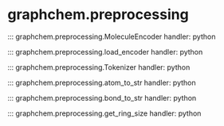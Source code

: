 # graphchem.preprocessing

::: graphchem.preprocessing.MoleculeEncoder
    handler: python

::: graphchem.preprocessing.load_encoder
    handler: python

::: graphchem.preprocessing.Tokenizer
    handler: python

::: graphchem.preprocessing.atom_to_str
    handler: python

::: graphchem.preprocessing.bond_to_str
    handler: python

::: graphchem.preprocessing.get_ring_size
    handler: python